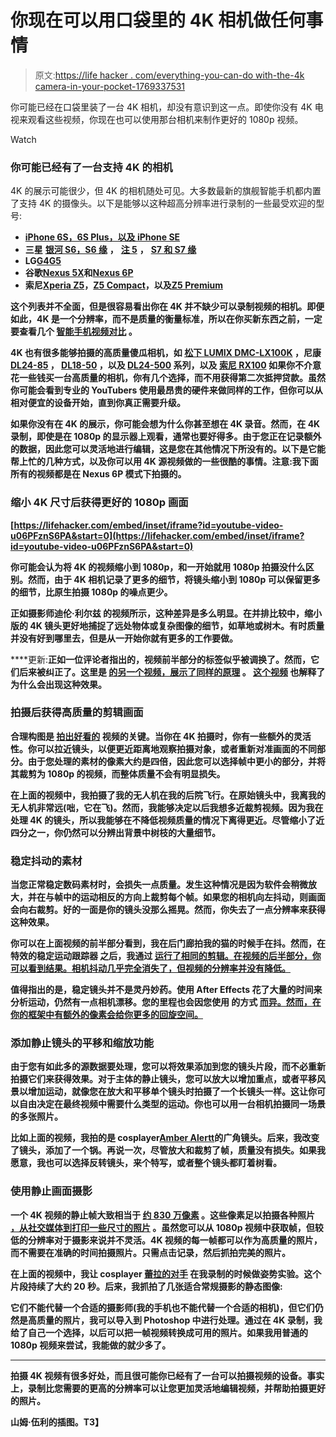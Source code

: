 # 你现在可以用口袋里的 4K 相机做任何事情

> 原文:[https://life hacker . com/everything-you-can-do with-the-4k camera-in-your-pocket-1769337531](https://lifehacker.com/everything-you-can-do-with-the-4k-camera-in-your-pocket-1769337531)

你可能已经在口袋里装了一台 4K 相机，却没有意识到这一点。即使你没有 4K 电视来观看这些视频，你现在也可以使用那台相机来制作更好的 1080p 视频。

Watch

### **你可能已经有了一台支持 4K 的相机**

4K 的展示可能很少，但 4K 的相机随处可见。大多数最新的旗舰智能手机都内置了支持 4K 的摄像头。以下是能够以这种超高分辨率进行录制的一些最受欢迎的型号:

*   [**iPhone 6S，6S Plus，以及 iPhone SE**](http://www.apple.com/iphone/compare/)
*   **三星** [**银河 S6，S6 缘**](http://www.samsung.com/us/explore/galaxy-s-6-features-and-specs/) **，** [**注 5**](http://www.samsung.com/global/galaxy/galaxy-note5/) **，** [**S7 和 S7 缘**](http://www.samsung.com/us/explore/galaxy-s7-features-and-specs/)
*   **LG**[**G4**](http://www.lg.com/us/mobile-phones/g4)**[**G5**](http://www.lg.com/us/mobile-phones/g5/promo?&cmpid=sem%7Cmu%7Cg5%7Cgoogle%7Clg%7Cphonemodel_general&mkwid=sLsrhHnLV-dc_pcrid_92441105525_pkw_lg%20g5_pmt_e_)**
*   ****谷歌**[**Nexus 5X**](https://www.google.com/nexus/5x/)**和**[**Nexus 6P**](https://store.google.com/product/nexus_6p)**
*   ****索尼**[**Xperia Z5**](http://www.sonymobile.com/global-en/products/phones/xperia-z5/)**，**[**Z5 Compact**](http://www.sonymobile.com/global-en/products/phones/xperia-z5-compact/)**，以及**[**Z5 Premium**](http://www.sonymobile.com/global-en/products/phones/xperia-z5-premium/)**

**这个列表并不全面，但是很容易看出你在 4K 并不缺少可以录制视频的相机。即便如此，4K 是一个分辨率，而不是质量的衡量标准，所以在你买新东西之前，一定要查看几个 [智能手机视频对比](http://www.phonearena.com/phones/sort/revrating/Camera/4K+video) 。**

**4K 也有很多能够拍摄的高质量傻瓜相机，如 [松下 LUMIX DMC-LX100K](http://www.amazon.com/Panasonic-LUMIX-DMC-LX100K-Point-Camera/dp/B00GORMJTI?SubscriptionId=AKIAJM4NKIQGABP2PIRA&asc_campaign=InlineText&asc_refurl=https://lifehacker.com/everything-you-can-do-with-the-4k-camera-in-your-pocket-1769337531&asc_source=&camp=2025&creative=165953&creativeASIN=B00GORMJTI&linkCode=xm2&psc=1&tag=kinjalifehackerlink-20) ，尼康 [DL24-85](http://www.amazon.com/Nikon-Premium-Compact-24-85mm-1-8-2-8/dp/B01C3LEIGU/ref=sr_1_1?asc_campaign=InlineText&asc_refurl=https://lifehacker.com/everything-you-can-do-with-the-4k-camera-in-your-pocket-1769337531&asc_source=&ie=UTF8&keywords=DL24-85&qid=1459793503&sr=8-1&tag=kinjalifehackerlink-20) ， [DL18-50](http://www.amazon.com/Nikon-Premium-Compact-18-50mm-1-8-2-8/dp/B01C3LEKT0/ref=sr_1_1?asc_campaign=InlineText&asc_refurl=https://lifehacker.com/everything-you-can-do-with-the-4k-camera-in-your-pocket-1769337531&asc_source=&ie=UTF8&keywords=DL18-50&qid=1459793514&sr=8-1&tag=kinjalifehackerlink-20) ，以及 [DL24-500](http://www.amazon.com/Nikon-Premium-Compact-24-500mm-2-8-5-6/dp/B01C3LEG94/ref=sr_1_1?asc_campaign=InlineText&asc_refurl=https://lifehacker.com/everything-you-can-do-with-the-4k-camera-in-your-pocket-1769337531&asc_source=&ie=UTF8&keywords=DL24-500&qid=1459793523&sr=8-1&tag=kinjalifehackerlink-20) 系列，以及 [索尼 RX100](http://reviews.gizmodo.com/sony-rx100-mark-iv-review-a-great-camera-for-a-ridicul-1717804368) 如果你不介意花一些钱买一台高质量的相机，你有几个选择，而不用获得第二次抵押贷款。虽然你可能会看到专业的 YouTubers 使用最昂贵的硬件来做同样的工作，但你可以从相对便宜的设备开始，直到你真正需要升级。**

**如果你没有在 4K 的展示，你可能会想为什么你甚至想在 4K 录音。然而，在 4K 录制，即使是在 1080p 的显示器上观看，通常也要好得多。由于您正在记录额外的数据，因此您可以灵活地进行编辑，这是您在其他情况下所没有的。以下是它能帮上忙的几种方式，以及你可以用 4K 源视频做的一些很酷的事情。注意:我下面所有的视频都是在 Nexus 6P 模式下拍摄的。**

### ****缩小 4K 尺寸后获得更好的 1080p 画面****

 **[https://lifehacker.com/embed/inset/iframe?id=youtube-video-u06PFznS6PA&start=0](https://lifehacker.com/embed/inset/iframe?id=youtube-video-u06PFznS6PA&start=0)** 

**你可能会认为将 4K 的视频缩小到 1080p，和一开始就用 1080p 拍摄没什么区别。然而，由于 4K 相机记录了更多的细节，将镜头缩小到 1080p 可以保留更多的细节，比原生拍摄 1080p 的噪点更少。**

**正如摄影师迪伦·利尔兹 的视频所示，这种差异是多么明显。在并排比较中，缩小版的 4K 镜头更好地捕捉了远处物体或复杂图像的细节，如草地或树木。有时质量并没有好到哪里去，但是从一开始你就有更多的工作要做。**

****更新:**正如一位评论者指出的，视频前半部分的标签似乎被调换了。然而，它们后来被纠正了。这里是 [的另一个视频，展示了同样的原理](https://www.youtube.com/watch?v=utfX6CJ718U) 。 [这个视频](https://www.youtube.com/watch?v=kIf9h2Gkm_U) 也解释了为什么会出现这种效果。**

### ****拍摄后获得高质量的剪辑画面****

**合理构图是 [拍出好看的](http://lifehacker.com/pro-tips-for-regular-people-five-photography-tricks-an-5883503) 视频的关键。当你在 4K 拍摄时，你有一些额外的灵活性。你可以拉近镜头，以便更近距离地观察拍摄对象，或者重新对准画面的不同部分。由于您处理的素材的像素大约是四倍，因此您可以选择帧中更小的部分，并将其裁剪为 1080p 的视频，而整体质量不会有明显损失。**

**在上面的视频中，我拍摄了我的无人机在我的后院飞行。在原始镜头中，我离我的无人机非常远(咄，它在飞)。然而，我能够决定以后我想多近裁剪视频。因为我在处理 4K 的镜头，所以我能够在不降低视频质量的情况下离得更近。尽管缩小了近四分之一，你仍然可以分辨出背景中树枝的大量细节。**

### ****稳定抖动的素材****

**当您正常稳定数码素材时，会损失一点质量。发生这种情况是因为软件会稍微放大，并在与帧中的运动相反的方向上裁剪每个帧。如果您的相机向左抖动，则画面会向右裁剪。好的一面是你的镜头没那么摇晃。然而，你失去了一点分辨率来获得这种效果。**

**你可以在上面视频的前半部分看到，我在后门廊拍我的猫的时候手在抖。然而，在特效的稳定运动跟踪器 之后，我通过 [运行了相同的剪辑。在视频的后半部分，你可以看到结果。相机抖动几乎完全消失了，但视频的分辨率并没有降低。](https://helpx.adobe.com/after-effects/using/tracking-stabilizing-motion-cs5.html)**

**值得指出的是，稳定镜头并不是灵丹妙药。使用 After Effects 花了大量的时间来分析运动，仍然有一点相机漂移。您的里程也会因您使用 的方式 [而异。然而，在你的框架中有额外的像素会给你更多的回旋空间。](https://lifehacker.com/stabilize-your-handheld-videos-with-youtube-5786091)**

### ****添加静止镜头的平移和缩放功能****

**由于您有如此多的源数据要处理，您可以将效果添加到您的镜头片段，而不必重新拍摄它们来获得效果。对于主体的静止镜头，您可以放大以增加重点，或者平移风景以增加运动，就像您在放大和平移单个镜头时拍摄了一个长镜头一样。这让你可以自由决定在最终视频中需要什么类型的运动。你也可以用一台相机拍摄同一场景的多张照片。**

**比如上面的视频，我拍的是 cosplayer[Amber Alertt](https://www.facebook.com/amberalerttcosplay/?fref=ts)的广角镜头。后来，我改变了镜头，添加了一个锅。再说一次，尽管放大和裁剪了帧，质量没有损失。如果我愿意，我也可以选择反转镜头，来个特写，或者整个镜头都盯着树看。**

### ****使用静止画面摄影****

**一个 4K 视频的静止帧大致相当于 [约 830 万像素](https://en.m.wikipedia.org/wiki/4K_resolution#Ultra_HD) 。这些像素足以拍摄各种照片 [，从社交媒体到打印一些尺寸的照片](http://www.tomsguide.com/us/how-many-megapixels-you-need,review-1974.html) 。虽然您可以从 1080p 视频中获取帧，但较低的分辨率对于摄影来说并不灵活。4K 视频的每一帧都可以作为高质量的照片，而不需要在准确的时间拍摄照片。只需点击记录，然后抓拍完美的照片。**

**在上面的视频中，我让 cosplayer [蕾拉的对手](https://www.facebook.com/AntagonisticCosplay/?fref=ts) 在我录制的时候做姿势实验。这个片段持续了大约 20 秒。后来，我抓拍了几张适合常规摄影的静态图像:**

**它们不能代替一个合适的摄影师(我的手机也不能代替一个合适的相机)，但它们仍然是高质量的照片，我可以导入到 Photoshop 中进行处理。通过在 4K 录制，我给了自己一个选择，以后可以把一帧视频转换成可用的照片。如果我用普通的 1080p 视频来尝试，我能做的就少多了。**

* * *

**拍摄 4K 视频有很多好处，而且很可能你已经有了一台可以拍摄视频的设备。事实上，录制比您需要的更高的分辨率可以让您更加灵活地编辑视频，并帮助拍摄更好的照片。**

**山姆·伍利的插图。T3】**